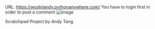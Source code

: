 URL: https://woshiiandy.pythonanywhere.com/
You have to login first in order to post a comment 
![image](https://github.com/ndtwx/Scratchpad/assets/90675009/d2fc9a00-1196-47cf-be5a-be4a1d3cddb0)

Scratchpad Project by Andy Tang 
